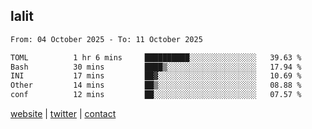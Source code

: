 ## lalit

<!--START_SECTION:waka-->

```txt
From: 04 October 2025 - To: 11 October 2025

TOML          1 hr 6 mins     ██████████░░░░░░░░░░░░░░░   39.63 %
Bash          30 mins         ████▒░░░░░░░░░░░░░░░░░░░░   17.94 %
INI           17 mins         ██▓░░░░░░░░░░░░░░░░░░░░░░   10.69 %
Other         14 mins         ██▒░░░░░░░░░░░░░░░░░░░░░░   08.88 %
conf          12 mins         ██░░░░░░░░░░░░░░░░░░░░░░░   07.57 %
```

<!--END_SECTION:waka-->

[website](https://lalit.sh) | [twitter](https://x.com/@lalitcodes) | [contact](https://lalit.sh/contact)

